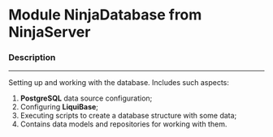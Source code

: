 Module NinjaDatabase from NinjaServer
=============================

### Description
___

Setting up and working with the database. Includes such aspects:

1. **PostgreSQL** data source configuration;
2. Configuring **LiquiBase**; 
3. Executing scripts to create a database structure with some data;
4. Contains data models and repositories for working with them.